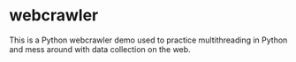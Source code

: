 # webcrawler
This is a Python webcrawler demo used to practice multithreading in Python and mess around with data collection on the web.
